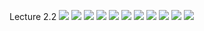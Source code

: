 Lecture 2.2
![](https://github.com/csn3rd/Ethics19Spring2020/blob/master/2.2.01%20Overview%20of%20Kantian%20Ethics.png)
![](https://github.com/csn3rd/Ethics19Spring2020/blob/master/2.2.02%20Maxims.png)
![](https://github.com/csn3rd/Ethics19Spring2020/blob/master/2.2.03%20Maxims%20Example%201.png)
![](https://github.com/csn3rd/Ethics19Spring2020/blob/master/2.2.04%20Maxims%20Example%202%20Kindergarten%20Moral%20Code.png)
![](https://github.com/csn3rd/Ethics19Spring2020/blob/master/2.2.05%20Maxims%202.png)
![](https://github.com/csn3rd/Ethics19Spring2020/blob/master/2.2.06%20Two%20Types%20Of%20Imperatives.png)
![](https://github.com/csn3rd/Ethics19Spring2020/blob/master/2.2.07%20The%20Categorical%20Imperative%201.png)
![](https://github.com/csn3rd/Ethics19Spring2020/blob/master/2.2.08%20Cheat.png)
![](https://github.com/csn3rd/Ethics19Spring2020/blob/master/2.2.09%20Steal.png)
![](https://github.com/csn3rd/Ethics19Spring2020/blob/master/2.2.10%20Lie.png)
![](https://github.com/csn3rd/Ethics19Spring2020/blob/master/2.2.11%20The%20Categorical%20Imperative%202.png)
